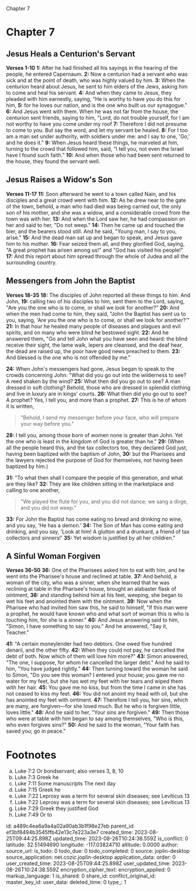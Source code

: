 Chapter 7

# Chapter 7
## Jesus Heals a Centurion's Servant
**Verses 1-10**
**1:** After he had finished all his sayings in the hearing of the people, he entered Capernaum.
**2:** Now a centurion had a servant who was sick and at the point of death, who was highly valued by him.
**3:** When the centurion heard about Jesus, he sent to him elders of the Jews, asking him to come and heal his servant.
**4:** And when they came to Jesus, they pleaded with him earnestly, saying, "He is worthy to have you do this for him,
**5:** for he loves our nation, and is the one who built us our synagogue."
**6:** And Jesus went with them. When he was not far from the house, the centurion sent friends, saying to him, "Lord, do not trouble yourself, for I am not worthy to have you come under my roof
**7:** Therefore I did not presume to come to you. But say the word, and let my servant be healed.
**8:** For I too am a man set under authority, with soldiers under me: and I say to one, 'Go,' and he does it."
**9:** When Jesus heard these things, he marveled at him, turning to the crowd that followed him, said, "I tell you, not even the Israel have I found such faith."
**10:** And when those who had been sent returned to the house, they found the servant well.

## Jesus Raises a Widow's Son
**Verses 11-17**
**11:** Soon afterward he went to a town called Nain, and his disciples and a great crowd went with him.
**12:** As he drew near to the gate of the town, behold, a man who had died was being carried out, the only son of his mother, and she was a widow, and a considerable crowd from the town was with her.
**13:** And when the Lord saw her, he had compassion on her and said to her, "Do not weep."
**14:** Then he came up and touched the bier, and the bearers stood still. And he said, "Young man, I say to you, arise."
**15:** And the dead man sat up and began to speak, and Jesus gave him to his mother.
**16:** Fear seized them all, and they glorified God, saying, "A great prophet has arisen among us!" and "God has visited his people!"
**17:** And this report about him spread through the whole of Judea and all the surrounding country.

## Messengers from John the Baptist
**Verses 18-35**
**18:** The disciples of John reported all these things to him. And John,
**19:** calling two of his disciples to him, sent them to the Lord, saying, "Are you the one who is to come, or shall we look for another?"
**20:** And when the men had come to him, they said, "John the Baptist has sent us to you, saying, 'Are you the one who is to come, or shall we look for another?'"
**21:** In that hour he healed many people of diseases and plagues and evil spirits, and on many who were blind he bestowed sight.
**22:** And he answered them, "Go and tell John what you have seen and heard: the blind receive their sight, the lame walk, lepers are cleansed, and the deaf hear, the dead are raised up, the poor have good news preached to them.
**23:** And blessed is the one who is not offended by me."

**24:** When John's messengers had gone, Jesus began to speak to the crowds concerning John: "What did you go out into the wilderness to see? A reed shaken by the wind?
**25:** What then did you go out to see? A man dressed in soft clothing? Behold, those who are dressed in splendid clothing and live in luxury are in kings' courts.
**26:** What then did you go out to see? A prophet? Yes, I tell you, and more than a prophet.
**27:** This is he of whom it is written,
> "Behold, I send my messenger before your face, who will prepare your way before you."

**28:** I tell you, among those born of women none is greater than John. Yet the one who is least in the kingdom of God is greater than he."
**29:** (When all the people heard this, and the tax collectors too, they declared God just, having been baptized with the baptism of John,
**30:** but the Pharisees and the lawyers rejected the purpose of God for themselves, not having been baptized by him.)

**31:** "To what then shall I compare the people of this generation, and what are they like?
**32:** They are like children sitting in the marketplace and calling to one another,

> "We played the flute for you, and you did not dance; we sang a dirge, and you did not weep."

**33:** For John the Baptist has come eating no bread and drinking no wine, and you say, 'He has a demon.'
**34:** The Son of Man has come eating and drinking, and you say, 'Look at him! A glutton and a drunkard, a friend of tax collectors and sinners!'
**35:** Yet wisdom is justified by all her children."

## A Sinful Woman Forgiven
**Verses 36-50**
**36:** One of the Pharisees asked him to eat with him, and he went into the Pharisee's house and reclined at table.
**37:** And behold, a woman of the city, who was a sinner, when she learned that he was reclining at table in the Pharisee's house, brought an alabaster flask of ointment,
**38:** and standing behind him at his feet, weeping, she began to wet his feet and anointed them with the ointment.
**39:** Now when the Pharisee who had invited him saw this, he said to himself, "If this man were a prophet, he would have known who and what sort of woman this is who is touching him, for she is a sinner."
**40:** And Jesus answering said to him, "Simon, I have something to say to you." And he answered, "Say it, Teacher."

**41:** "A certain moneylender had two debtors. One owed five hundred denarii, and the other fifty.
**42:** When they could not pay, he cancelled the debt of both. Now which of them will love him more?"
**43:** Simon answered, "The one, I suppose, for whom he cancelled the larger debt." And he said to him, "You have judged rightly."
**44:** Then turning toward the woman he said to Simon, "Do you see this woman? I entered your house; you gave me no water for my feet, but she has wet my feet with her tears and wiped them with her hair.
**45:** You gave me no kiss, but from the time I came in she has not ceased to kiss my feet.
**46:** You did not anoint my head with oil, but she has anointed my feet with ointment.
**47:** Therefore I tell you, her sins, which are many, are forgiven—for she loved much. But he who is forgiven little, loves little."
**48:** And he said to her, "Your sins are forgiven."
**49:** Then those who were at table with him began to say among themselves, "Who is this, who even forgives sins?"
**50:** And he said to the woman, "Your faith has saved you; go in peace."

# Footnotes
<ol type='a'>
	<li>Luke 7:2 Or bondservant; also verses 3, 8, 10</li>
	<li>Luke 7:3 Greek he</li>
	<li>Luke 7:11 Some manuscripts The next day</li>
	<li>Luke 7:15 Greek he</li>
	<li>Luke 7:22 Leprosy was a term for several skin diseases; see Leviticus 13</li>
	<li>Luke 7:22 Leprosy was a term for several skin diseases; see Leviticus 13</li>
	<li>Luke 7:29 Greek they justified God</li>
	<li>Luke 7:49 Or to</li>
</ol>

id: a489c4ea6a9a4a02a90ab3b1f98e27eb
parent_id: ef3bf8494b3545ffb42e13c7e223a3e7
created_time: 2023-08-25T09:44:25.898Z
updated_time: 2023-08-26T10:24:38.559Z
is_conflict: 0
latitude: 32.51494690
longitude: -117.03824710
altitude: 0.0000
author: 
source_url: 
is_todo: 0
todo_due: 0
todo_completed: 0
source: joplin-desktop
source_application: net.cozic.joplin-desktop
application_data: 
order: 0
user_created_time: 2023-08-25T09:44:25.898Z
user_updated_time: 2023-08-26T10:24:38.559Z
encryption_cipher_text: 
encryption_applied: 0
markup_language: 1
is_shared: 0
share_id: 
conflict_original_id: 
master_key_id: 
user_data: 
deleted_time: 0
type_: 1